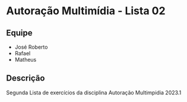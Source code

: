 # Autoração Multimídia - Lista 02

## Equipe

- José Roberto
- Rafael
- Matheus

## Descrição
Segunda Lista de exercícios da disciplina Autoração Multimpidia 2023.1
